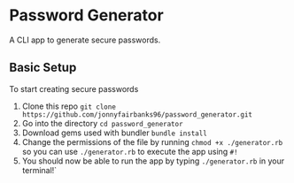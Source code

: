 # Password Generator

A CLI app to generate secure passwords.

## Basic Setup
To start creating secure passwords
1. Clone this repo `git clone https://github.com/jonnyfairbanks96/password_generator.git`
2. Go into the directory `cd password_generator`
3. Download gems used with bundler `bundle install`
3. Change the permissions of the file by running `chmod +x ./generator.rb` so you can use `./generator.rb` to execute the app using `#!`
4. You should now be able to run the app by typing `./generator.rb` in your terminal!`

